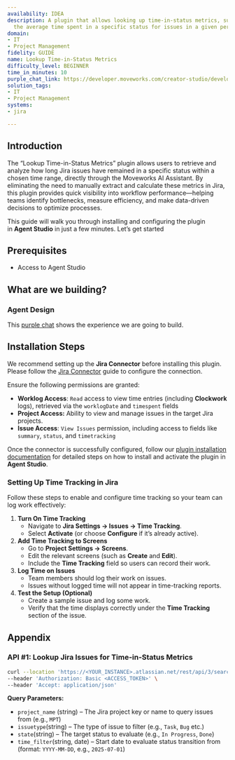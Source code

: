 ```yaml
---
availability: IDEA
description: A plugin that allows looking up time-in-status metrics, such as calculating
  the average time spent in a specific status for issues in a given period.
domain:
- IT
- Project Management
fidelity: GUIDE
name: Lookup Time-in-Status Metrics
difficulty_level: BEGINNER
time_in_minutes: 10
purple_chat_link: https://developer.moveworks.com/creator-studio/developer-tools/purple-chat/?conversation=%7B%22startTimestamp%22%3A%2211%3A43+AM%22%2C%22messages%22%3A%5B%7B%22parts%22%3A%5B%7B%22richText%22%3A%22Calculate+average+time+in+In+Progress+for+bugs+this+month.%22%7D%5D%2C%22role%22%3A%22user%22%7D%2C%7B%22parts%22%3A%5B%7B%22richText%22%3A%22%3Cp%3EI+can+calculate+the+average+time+bugs+spent+in+the+%27In+Progress%27+status+this+month.+Which+Jira+project%28s%29+should+I+look+at%3F%3C%2Fp%3E%22%7D%5D%2C%22role%22%3A%22assistant%22%7D%2C%7B%22parts%22%3A%5B%7B%22richText%22%3A%22PROJ-MOBILE%22%7D%5D%2C%22role%22%3A%22user%22%7D%2C%7B%22parts%22%3A%5B%7B%22reasoningSteps%22%3A%5B%7B%22richText%22%3A%22Searching+for+Jira+project+%27PROJ-MOBILE%27%22%2C%22status%22%3A%22success%22%7D%2C%7B%22richText%22%3A%22Filtering+for+issue+type+%27Bug%27+updated+this+month.%22%2C%22status%22%3A%22success%22%7D%2C%7B%22richText%22%3A%22Calculating+average+time+spent+in+the+%27In+Progress%27+status+for+15+issues.%22%2C%22status%22%3A%22success%22%7D%5D%7D%2C%7B%22richText%22%3A%22%3Cp%3EThe+average+time+in+%27In+Progress%27+for+bugs+in+the+%3Cb%3EPROJ-MOBILE%3C%2Fb%3E+project+this+month+is+%3Cb%3E2.7+days%3C%2Fb%3E.%3C%2Fp%3E%22%7D%2C%7B%22citations%22%3A%5B%7B%22citationTitle%22%3A%22PROJ-MOBILE%22%2C%22connectorName%22%3A%22jira%22%7D%5D%7D%5D%2C%22role%22%3A%22assistant%22%2C%22showFeedbackTray%22%3Atrue%7D%5D%7D
solution_tags:
- IT
- Project Management
systems:
- jira

---
```


## Introduction

The “Lookup Time-in-Status Metrics” plugin allows users to retrieve and analyze how long Jira issues have remained in a specific status within a chosen time range, directly through the Moveworks AI Assistant. By eliminating the need to manually extract and calculate these metrics in Jira, this plugin provides quick visibility into workflow performance—helping teams identify bottlenecks, measure efficiency, and make data-driven decisions to optimize processes.

This guide will walk you through installing and configuring the plugin in **Agent Studio** in just a few minutes. Let’s get started

## Prerequisites

- Access to Agent Studio

## **What are we building?**

### **Agent Design**

This [purple chat](https://developer.moveworks.com/creator-studio/developer-tools/purple-chat/?conversation=%7B%22startTimestamp%22%3A%2211%3A43+AM%22%2C%22messages%22%3A%5B%7B%22parts%22%3A%5B%7B%22richText%22%3A%22Calculate+average+time+in+In+Progress+for+bugs+this+month.%22%7D%5D%2C%22role%22%3A%22user%22%7D%2C%7B%22parts%22%3A%5B%7B%22richText%22%3A%22%3Cp%3EI+can+calculate+the+average+time+bugs+spent+in+the+%27In+Progress%27+status+this+month.+Which+Jira+project%28s%29+should+I+look+at%3F%3C%2Fp%3E%22%7D%5D%2C%22role%22%3A%22assistant%22%7D%2C%7B%22parts%22%3A%5B%7B%22richText%22%3A%22PROJ-MOBILE%22%7D%5D%2C%22role%22%3A%22user%22%7D%2C%7B%22parts%22%3A%5B%7B%22reasoningSteps%22%3A%5B%7B%22richText%22%3A%22Searching+for+Jira+project+%27PROJ-MOBILE%27%22%2C%22status%22%3A%22success%22%7D%2C%7B%22richText%22%3A%22Filtering+for+issue+type+%27Bug%27+updated+this+month.%22%2C%22status%22%3A%22success%22%7D%2C%7B%22richText%22%3A%22Calculating+average+time+spent+in+the+%27In+Progress%27+status+for+15+issues.%22%2C%22status%22%3A%22success%22%7D%5D%7D%2C%7B%22richText%22%3A%22%3Cp%3EThe+average+time+in+%27In+Progress%27+for+bugs+in+the+%3Cb%3EPROJ-MOBILE%3C%2Fb%3E+project+this+month+is+%3Cb%3E2.7+days%3C%2Fb%3E.%3C%2Fp%3E%22%7D%2C%7B%22citations%22%3A%5B%7B%22citationTitle%22%3A%22PROJ-MOBILE%22%2C%22connectorName%22%3A%22jira%22%7D%5D%7D%5D%2C%22role%22%3A%22assistant%22%2C%22showFeedbackTray%22%3Atrue%7D%5D%7D) shows the experience we are going to build.

## **Installation Steps**

We recommend setting up the **Jira Connector** before installing this plugin. Please follow the [Jira Connector](https://marketplace.moveworks.com/connectors/jira?hist=home#how-to-implement) guide to configure the connection.

Ensure the following permissions are granted:

- **Worklog Access**: `Read` access to view time entries (including **Clockwork** logs), retrieved via the `worklogDate` and `timespent` fields
- **Project Access:** Ability to view and manage issues in the target Jira projects.
- **Issue Access**: `View Issues` permission, including access to fields like `summary`, `status`, and `timetracking`

Once the connector is successfully configured, follow our [plugin installation documentation](https://help.moveworks.com/docs/ai-agent-marketplace-installation) for detailed steps on how to install and activate the plugin in **Agent Studio**.

### Setting Up Time Tracking in Jira

Follow these steps to enable and configure time tracking so your team can log work effectively:

1. **Turn On Time Tracking**
    - Navigate to **Jira Settings → Issues → Time Tracking**.
    - Select **Activate** (or choose **Configure** if it’s already active).
2. **Add Time Tracking to Screens**
    - Go to **Project Settings → Screens**.
    - Edit the relevant screens (such as **Create** and **Edit**).
    - Include the **Time Tracking** field so users can record their work.
3. **Log Time on Issues**
    - Team members should log their work on issues.
    - Issues without logged time will not appear in time-tracking reports.
4. **Test the Setup (Optional)**
    - Create a sample issue and log some work.
    - Verify that the time displays correctly under the **Time Tracking** section of the issue.

## **Appendix**

### **API #1: Lookup Jira Issues for Time-in-Status Metrics**

```bash
curl --location 'https://<YOUR_INSTANCE>.atlassian.net/rest/api/3/search?jql=project={{project_name}}%20AND%20issuetype={{issuetype}}%20AND%20status%20changed%20TO%20%22{{state}}%22%20AND%20worklogDate%20>=%20%22{{time_filter}}%22%20AND%20timespent%20is%20not%20EMPTY&fields=summary%2Cstatus%2Ctimetracking' \
--header 'Authorization: Basic <ACCESS_TOKEN>' \
--header 'Accept: application/json'
```

**Query Parameters:**

- `project_name` (string) – The Jira project key or name to query issues from (e.g., `MPT`)
- `issuetype`(string) – The type of issue to filter (e.g., `Task`, `Bug` etc.)
- `state`(string) – The target status to evaluate (e.g., `In Progress`, `Done`)
- `time_filter`(string, date) – Start date to evaluate status transition from (format: `YYYY-MM-DD`, e.g., `2025-07-01`)